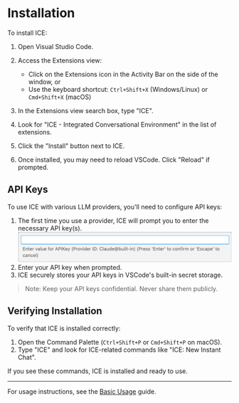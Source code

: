 # Installation

To install ICE:

1. Open Visual Studio Code.

2. Access the Extensions view:
   - Click on the Extensions icon in the Activity Bar on the side of the window, or
   - Use the keyboard shortcut: `Ctrl+Shift+X` (Windows/Linux) or `Cmd+Shift+X` (macOS)

3. In the Extensions view search box, type "ICE".

4. Look for "ICE - Integrated Conversational Environment" in the list of extensions.

5. Click the "Install" button next to ICE.

6. Once installed, you may need to reload VSCode. Click "Reload" if prompted.

## API Keys

To use ICE with various LLM providers, you'll need to configure API keys:

1. The first time you use a provider, ICE will prompt you to enter the necessary API key(s).
![ICE prompts for API keys](images/promptforapikey.png)
2. Enter your API key when prompted.
3. ICE securely stores your API keys in VSCode's built-in secret storage.

> Note: Keep your API keys confidential. Never share them publicly.

## Verifying Installation

To verify that ICE is installed correctly:

1. Open the Command Palette (`Ctrl+Shift+P` or `Cmd+Shift+P` on macOS).
2. Type "ICE" and look for ICE-related commands like "ICE: New Instant Chat".

If you see these commands, ICE is installed and ready to use.

----

For usage instructions, see the [Basic Usage](basic-usage.md) guide.